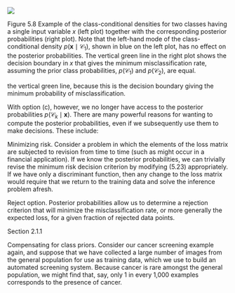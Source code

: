 
![](https://cdn.mathpix.com/cropped/2024_05_26_3a79e15ed1a634320c5fg-1.jpg?height=702&width=1494&top_left_y=235&top_left_x=147)

Figure 5.8 Example of the class-conditional densities for two classes having a single input variable $x$ (left plot) together with the corresponding posterior probabilities (right plot). Note that the left-hand mode of the class-conditional density $p\left(\mathbf{x} \mid \mathcal{C}_{1}\right)$, shown in blue on the left plot, has no effect on the posterior probabilities. The vertical green line in the right plot shows the decision boundary in $x$ that gives the minimum misclassification rate, assuming the prior class probabilities, $p\left(\mathcal{C}_{1}\right)$ and $p\left(\mathcal{C}_{2}\right)$, are equal.

the vertical green line, because this is the decision boundary giving the minimum probability of misclassification.

With option (c), however, we no longer have access to the posterior probabilities $p\left(\mathcal{C}_{k} \mid \mathbf{x}\right)$. There are many powerful reasons for wanting to compute the posterior probabilities, even if we subsequently use them to make decisions. These include:

Minimizing risk. Consider a problem in which the elements of the loss matrix are subjected to revision from time to time (such as might occur in a financial application). If we know the posterior probabilities, we can trivially revise the minimum risk decision criterion by modifying (5.23) appropriately. If we have only a discriminant function, then any change to the loss matrix would require that we return to the training data and solve the inference problem afresh.

Reject option. Posterior probabilities allow us to determine a rejection criterion that will minimize the misclassification rate, or more generally the expected loss, for a given fraction of rejected data points.

Section 2.1.1

Compensating for class priors. Consider our cancer screening example again, and suppose that we have collected a large number of images from the general population for use as training data, which we use to build an automated screening system. Because cancer is rare amongst the general population, we might find that, say, only 1 in every 1,000 examples corresponds to the presence of cancer.